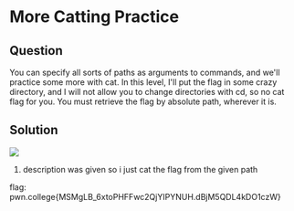 #  More Catting Practice
## Question
You can specify all sorts of paths as arguments to commands, and we'll practice some more with cat. In this level, I'll put the flag in some crazy directory, and I will not allow you to change directories with cd, so no cat flag for you. You must retrieve the flag by absolute path, wherever it is.


## Solution
![](/images/3.jpg)
1. description was given so i just cat the flag from the given path

flag: pwn.college{MSMgLB_6xtoPHFFwc2QjYIPYNUH.dBjM5QDL4kDO1czW}
